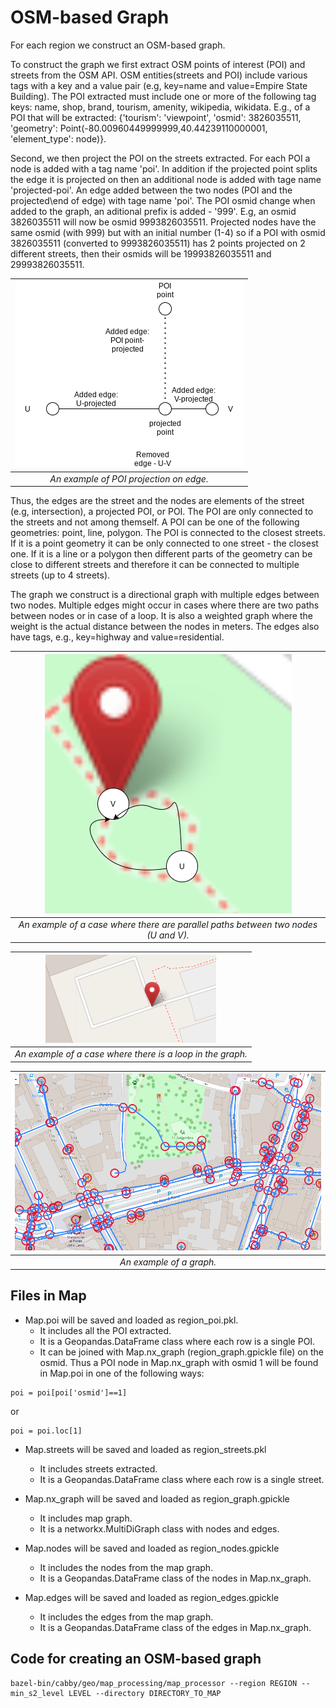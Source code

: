 # OSM-based Graph

For each region we construct an OSM-based graph. 

To construct the graph we first extract OSM points of interest (POI) and streets from the OSM API. OSM entities(streets and POI) include various tags with a key and a value pair (e.g, key=name and value=Empire State Building). The POI extracted must include one or more of the following tag keys: name, shop, brand, tourism, amenity, wikipedia, wikidata. E.g., of a POI that will be extracted: {'tourism': 'viewpoint', 'osmid': 3826035511, 'geometry': Point(-80.00960449999999,40.44239110000001, 'element_type': node)}.


Second, we then project the POI on the streets extracted. For each POI a node is added with a tag name 'poi'. In addition if the projected point splits the edge it is projected on then an additional node is added with tage name 'projected-poi'. An edge added between the two nodes (POI and the projected\end of edge) with tage name 'poi'. The POI osmid change when added to the graph, an aditional prefix is added - '999'. E.g, an osmid 3826035511 will now be osmid 9993826035511. Projected nodes have the same osmid (with 999) but with an initial number (1-4) so if a POI with osmid 3826035511 (converted to 9993826035511) has 2 points projected on 2 different streets, then their osmids will be 19993826035511 and 29993826035511.


| ![](images/projected_poi.png) | 
|:--:| 
| *An example of POI projection on edge.* |


 Thus, the edges are the street and the nodes are elements of the street (e.g, intersection), a projected POI, or POI. The POI are only connected to the streets and not among themself. A POI can be one of the following geometries: point, line, polygon. The POI is connected to the closest streets. If it is a point geometry it can be only connected to one street - the closest one. If it is a line or a polygon then different parts of the geometry can be close to different streets and therefore it can be connected to multiple streets (up to 4 streets).  

The graph we construct is a directional graph with multiple edges between two nodes. Multiple edges might occur in cases where there are two paths between nodes or in case of a loop. It is also a weighted graph where the weight is the actual distance between the nodes in meters. 
The edges also have tags, e.g., key=highway and value=residential.


| ![](images/parallel_paths.png) | 
|:--:| 
| *An example of a case where there are parallel paths between two nodes (U and V).* |



| ![](images/loop.png) | 
|:--:| 
| *An example of a case where there is a loop in the graph.*|



| ![](images/graph.png) | 
|:--:| 
| *An example of a graph.*|


## Files in Map
+ Map.poi will be saved and loaded as region_poi.pkl. 
  - It includes all the POI extracted. 
  - It is a Geopandas.DataFrame class where each row is a single POI.
  - It can be joined with Map.nx_graph (region_graph.gpickle file) on the osmid. Thus a POI node in Map.nx_graph with osmid 1 will be found in Map.poi in one of the following ways: 

```
poi = poi[poi['osmid']==1]
```
or

```
poi = poi.loc[1]
```

+ Map.streets will be saved and loaded as region_streets.pkl
  - It includes streets extracted. 
  - It is a Geopandas.DataFrame class where each row is a single street.

+ Map.nx_graph will be saved and loaded as region_graph.gpickle
  - It includes map graph.
  - It is a networkx.MultiDiGraph class with nodes and edges.

+ Map.nodes will be saved and loaded as region_nodes.gpickle
  - It includes the nodes from the map graph.
  - It is a Geopandas.DataFrame class of the nodes in Map.nx_graph.

+ Map.edges will be saved and loaded as region_edges.gpickle
  - It includes the edges from the map graph.
  - It is a Geopandas.DataFrame class of the edges in Map.nx_graph.


## Code for creating an OSM-based graph
```
bazel-bin/cabby/geo/map_processing/map_processor --region REGION --min_s2_level LEVEL --directory DIRECTORY_TO_MAP
```
